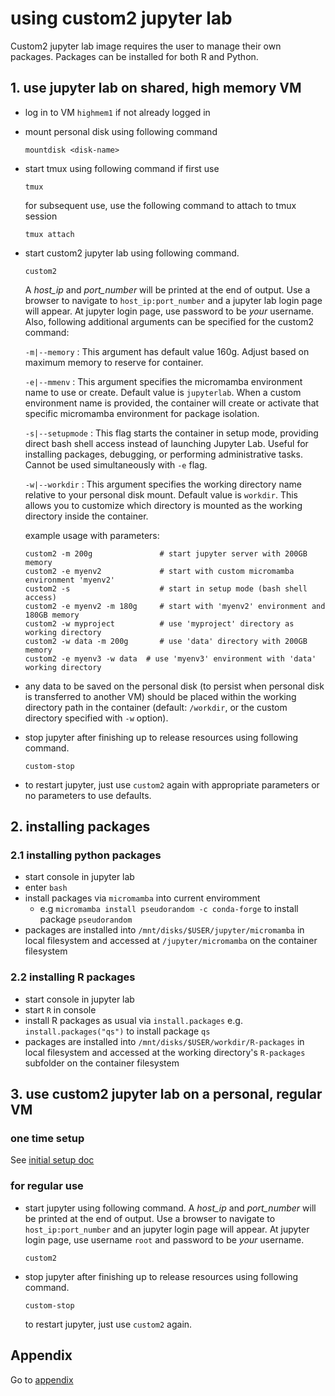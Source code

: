 # using custom2 jupyter lab

Custom2 jupyter lab image requires the user to manage their own packages. Packages can be installed for both R and Python.


## 1. use jupyter lab on shared, high memory VM
- log in to VM `highmem1` if not already logged in
- mount personal disk using following command
    ```
    mountdisk <disk-name>
    ```
- start tmux using following command if first use
    ```
    tmux
    ```
    for subsequent use, use the following command to attach to tmux session
    ```
    tmux attach
    ```
- start custom2 jupyter lab using following command. 
    ```
    custom2
    ```
    A _host_ip_ and _port_number_ will be
    printed at the end of output. Use a browser to navigate to
    ```host_ip:port_number``` and a jupyter lab login page will appear. At jupyter
    login page, use password to be _your_ username.
    Also, following additional arguments can be specified for the custom2 command:

    `-m|--memory` : This argument has default value 160g. Adjust based on maximum memory to reserve for container.

    `-e|--mmenv` : This argument specifies the micromamba environment name to use or create. Default value is `jupyterlab`. When a custom environment name is provided, the container will create or activate that specific micromamba environment for package isolation.

    `-s|--setupmode` : This flag starts the container in setup mode, providing direct bash shell access instead of launching Jupyter Lab. Useful for installing packages, debugging, or performing administrative tasks. Cannot be used simultaneously with `-e` flag.

    `-w|--workdir` : This argument specifies the working directory name relative to your personal disk mount. Default value is `workdir`. This allows you to customize which directory is mounted as the working directory inside the container.

    example usage with parameters:

    ```
    custom2 -m 200g               # start jupyter server with 200GB memory 
    custom2 -e myenv2             # start with custom micromamba environment 'myenv2'
    custom2 -s                    # start in setup mode (bash shell access)
    custom2 -e myenv2 -m 180g     # start with 'myenv2' environment and 180GB memory
    custom2 -w myproject          # use 'myproject' directory as working directory
    custom2 -w data -m 200g       # use 'data' directory with 200GB memory
    custom2 -e myenv3 -w data  # use 'myenv3' environment with 'data' working directory
    ```
- any data to be saved on the personal disk (to persist when personal disk is transferred to another VM) should be placed within the working directory path in the container (default: `/workdir`, or the custom directory specified with `-w` option).

- stop jupyter after finishing up to release resources using following command. 
    ```
    custom-stop
    ```
- to restart jupyter, just use ```custom2``` again with appropriate parameters or no parameters to use defaults.

## 2. installing packages

### 2.1 installing python packages

- start console in jupyter lab
- enter ```bash```
- install packages via ```micromamba``` into current enviromment
    - e.g ```micromamba install pseudorandom -c conda-forge``` to install package ```pseudorandom```
- packages are installed into ```/mnt/disks/$USER/jupyter/micromamba``` in local filesystem and accessed at ```/jupyter/micromamba``` on the container filesystem

### 2.2 installing R packages

- start console in jupyter lab
- start ```R``` in console
- install R packages as usual via ```install.packages``` e.g. ```install.packages("qs")``` to install package ```qs```
- packages are installed into ```/mnt/disks/$USER/workdir/R-packages``` in local filesystem and accessed at the working directory's ```R-packages``` subfolder on the container filesystem

## 3. use custom2 jupyter lab on a personal, regular VM

### one time setup

See [initial setup doc](/docs/initial.md)  

### for regular use

- start jupyter using following command. A _host_ip_ and _port_number_ will be
printed at the end of output. Use a browser to navigate to
```host_ip:port_number``` and an jupyter login page will appear. At jupyter
login page, use username ```root``` and password to be _your_ username.
    ```
    custom2
    ```
- stop jupyter after finishing up to release resources using following command. 
    ```
    custom-stop
    ```
    to restart jupyter, just use ```custom2``` again.

## Appendix

Go to [appendix](/docs/appendix.md)
